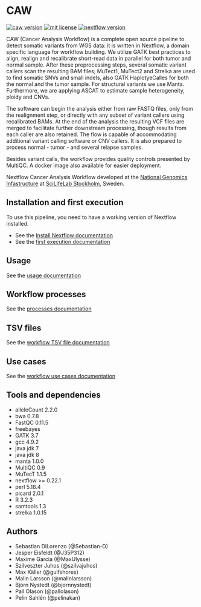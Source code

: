 # CAW
[![caw version][version-badge]][version-link] [![mit license][license-badge]][license-link] [![nextflow version][nextflow-badge]][nextflow-link]

CAW (Cancer Analysis Workflow) is a complete open source pipeline to detect somatic variants from WGS data: 
it is written in Nextflow, a domain specific language for workflow building. We utilize GATK best practices 
to align, realign and recalibrate short-read data in parallel for both tumor and normal sample. After these 
preprocessing steps, several somatic variant callers scan the resulting BAM files; MuTect1, MuTect2 and Strelka 
are used to find somatic SNVs and small indels, also GATK HaplotyeCalles for both the normal and the tumor 
sample. For structural variants we use Manta. Furthermore, we are applying ASCAT to estimate sample heterogeneity, 
ploidy and CNVs.

The software can begin the analysis either from raw FASTQ files, only from the realignment step, or directly with 
any subset of variant callers using recalibrated BAMs. At the end of the analysis the resulting VCF files are merged 
to facilitate further downstream processing, though results from each caller are also retained. The flow is capable 
of accommodating additional variant calling software or CNV callers. It is also prepared to process normal - tumor - 
and several relapse samples. 

Besides variant calls, the workflow provides quality controls presented by MultiQC. A docker image also available 
for easier deployment.

Nextflow Cancer Analysis Workflow developed at the [National Genomics Infastructure](https://ngisweden.scilifelab.se/)
at [SciLifeLab Stockholm](https://www.scilifelab.se/platforms/ngi/), Sweden.

## Installation and first execution
To use this pipeline, you need to have a working version of Nextflow installed.
- See the [Install Nextflow documentation](https://github.com/SciLifeLab/NGI-NextflowDocs/blob/master/docs/INSTALL.md)
- See the [first execution documentation](doc/FIRST_RUN.md)

## Usage
See the [usage documentation](doc/USAGE.md)

## Workflow processes
See the [processes documentation](doc/PROCESS.md)

## TSV files
See the [workflow TSV file documentation](doc/TSV.md)

## Use cases
See the [workflow use cases documentation](doc/USE_CASES.md)

## Tools and dependencies
- alleleCount 2.2.0
- bwa 0.7.8
- FastQC 0.11.5
- freebayes
- GATK 3.7
- gcc 4.9.2
- java jdk 7
- java jdk 8
- manta 1.0.0
- MultiQC 0.9
- MuTecT 1.1.5
- nextflow >= 0.22.1
- perl 5.18.4
- picard 2.0.1
- R 3.2.3
- samtools 1.3
- strelka 1.0.15

## Authors
- Sebastian DiLorenzo (@Sebastian-D)
- Jesper Eisfeldt (@J35P312)
- Maxime Garcia (@MaxUlysse)
- Szilveszter Juhos (@szilvajuhos)
- Max Käller (@gulfshores)
- Malin Larsson (@malinlarsson)
- Björn Nystedt (@bjornnystedt)
- Pall Olason (@pallolason)
- Pelin Sahlén (@pelinakan)


[license-badge]: https://img.shields.io/badge/license-MIT-blue.svg
[license-link]: https://github.com/SciLifeLab/CAW/blob/master/LICENSE
[nextflow-badge]: https://img.shields.io/badge/nextflow-%E2%89%A50.22.2-brightgreen.svg
[nextflow-link]: https://www.nextflow.io/
[version-badge]: https://img.shields.io/badge/version-1.0-green.svg
[version-link]: https://github.com/SciLifeLab/CAW/releases/tag/1.0
